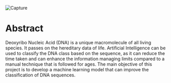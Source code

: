 ![Capture](https://user-images.githubusercontent.com/92075957/176202431-965a2a5e-3898-4410-85f7-1bfe6f116afc.PNG)
# Abstract
Deoxyribo Nucleic Acid (DNA) is a unique
macromolecule of all living species. It passes on the hereditary
data of life. Artificial Intelligence can be used to classify the DNA
class based on the sequence, as it can reduce the time taken and
can enhance the information managing limits compared to a
manual technique that is followed for ages. The main objective of
this project is to develop a machine learning model that can
improve the classification of DNA sequences. 
